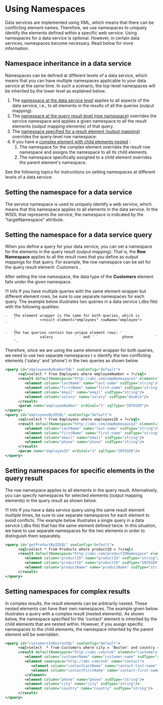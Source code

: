 # Using Namespaces

Data services are implemented using XML, which means that there can be
conflicting element names. Therefore, we use namespaces to uniquely
identify the elements defined within a specific web service. Using
namespaces for a data service is optional. However, in certain data
services, namespaces become necessary. Read below for more information.

## Namespace inheritance in a data service

Namespaces can be defined at different levels of a data service, which
means that you can have multiple namespaces applicable to your data
service at the same time. In such a scenario, the top-level namespaces
will be inherited by the lower level as explained below.

1.  The [namespace at the data service level](#setting-the-namespace-for-a-data-service) applies
    to all aspects of the data service, i.e., to all elements in the
    results of all the queries (output mapping).
2.  The [namespace at the query result level (row namespace)](#setting-the-namespace-for-a-data-service-query)
    overrides the service namespace and applies a given namespace to all
    the result elements (output mapping elements) of that query.
3.  The [namespace specified for a result element (output mapping)](#setting-namespaces-for-specific-elements-in-the-query-result)
    overrides the query-level row namespace.
4.  If you have a [complex element with child elements nested](#setting-namespaces-for-complex-results) :
    1.  The namespace for the complex element overrides the result row
        namespace and assigns the namespace to all its child elements.
    2.  The namespace specifically assigned to a child element overrides
        the parent element's namespace.

See the following topics for instructions on setting namespaces at
different levels of a data service:

## Setting the namespace for a data service

The service namespace is used to uniquely identify a web service, which
means that this namespace applies to all elements in the data service.
In the WSDL that represents the service, the namespace is indicated by
the "targetNamespace" attribute.

## Setting the namespace for a data service query

When you define a query for your data service, you can set a namespace
for the elements in the query result (output mapping). That is, the
**Row Namespace** applies to all the result rows that you define as
output mappings for that query. For example, the row
namespace can be set for the query result element: *Customers* .

After setting the row namespace, the data type of the **Customers**
element falls under the given namespace.

!!! Info
    If you have multiple queries with the same element wrapper but different
    element rows, be sure to use separate namespaces for each query. The
    example below illustrates two queries in a data service (.dbs file) with
    the following qualities:
    
    -   The element wrapper is the same for both queries, which is
        `           <result element="employees" rowName="employee">          `
        .
    -   The two queries contain two unique element rows: '
        `           salary          ` ' and ' `           phone          `
        '.

Therefore, since we are using the same element wrapper for both queries,
we need to use two separate namespaces t o identify the two conflicting
elements ('salary' and 'phone') in the two queries as shown below.

```xml
<query id="employeesByNumberSQL" useConfig="default">
      <sql>select * from Employees where employeeNumber = ?</sql>
      <result defaultNamespace="http://abc.com/empNamespace1" element="employees" rowName="employee">
         <element column="lastName" name="last-name" xsdType="string"/>
         <element column="firstName" name="first-name" xsdType="string"/>
         <element column="email" name="email" xsdType="string"/>
         <element column="salary" name="salary" xsdType="double"/>
      </result>
      <param name="employeeNumber" ordinal="1" sqlType="INTEGER"/>
</query>
<query id="employeesByIDSQL" useConfig="default">
      <sql>select * from Employees where employeesID = ?</sql>
      <result defaultNamespace="http://abc.com/empNamespace2" element="employees" rowName="employee">
         <element column="lastName" name="last-name" xsdType="string"/>
         <element column="firstName" name="first-name" xsdType="string"/>
         <element column="email" name="email" xsdType="string"/>
         <element column="phone" name="phone" xsdType="string"/>
      </result>
      <param name="employeeID" ordinal="1" sqlType="INTEGER"/>
</query>
```

## Setting namespaces for specific elements in the query result

The row namespace applies to all elements in the query result.
Alternatively, you can specify namespaces for selected elements (output
mapping elements) in the query result as shown below.

!!! Info
    If you have a data service query using the same result element multiple times, be sure to use separate namespaces for each element to avoid conflicts. The example below illustrates a single query in a data service (.dbs file) that has the same element defined twice. In this situation, we have to use separate namespaces for the two elements in order to distinguish them separately.  

```xml
<query id="getProductByIDSQL" useConfig="default">
      <sql>select * from Products where productID = ?</sql>
      <result defaultNamespace="http://abc.com/productIDNamespace" element="products" rowName="product">
         <element column="productID" name="productID" xsdType="string"/>
         <element column="productID" name="productID" xsdType="INTEGER"/>
         <element column="productName" name="productName" xsdType="string"/>
      </result>
</query>
```  

## Setting namespaces for complex results

In complex results, the result elements can be arbitrarily nested. These
nested elements can have their own namespaces. The example given below
illustrates a query with a complex result (nested elements). As shown
below, the namespace specified for the 'contact' element is inherited by
the child elements that are nested within. However, if you assign
specific namespaces to the child elements, the namespace inherited by
the parent element will be overridden.

```xml
<query id="customersInBostonSQL" useConfig="default">
      <sql>select  * from Customers where city = 'Boston' and country = 'USA'</sql>
      <result defaultNamespace="http://abc.com/nsb" element="customers" rowName="customer">
         <element column="customerName" name="customer-name" xsdType="string"/>
         <element namespace="http://abc.com/nsb" name="contact">
            <element column="contactLastName" name="contact-last-name" xsdType="string"/>
            <element column="contactFirstName" name="contact-first-name" xsdType="string"/>
         </element>
         <element column="phone" name="phone" xsdType="string"/>
         <element column="city" name="city" xsdType="string"/>
         <element column="country" name="country" xsdType="string"/>
      </result>
</query>
```
